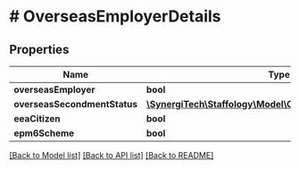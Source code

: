 # # OverseasEmployerDetails

## Properties

Name | Type | Description | Notes
------------ | ------------- | ------------- | -------------
**overseasEmployer** | **bool** |  | [optional]
**overseasSecondmentStatus** | [**\SynergiTech\Staffology\Model\OverseasSecondmentStatus**](OverseasSecondmentStatus.md) |  | [optional]
**eeaCitizen** | **bool** |  | [optional]
**epm6Scheme** | **bool** |  | [optional]

[[Back to Model list]](../../README.md#models) [[Back to API list]](../../README.md#endpoints) [[Back to README]](../../README.md)
